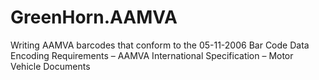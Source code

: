 # GreenHorn.AAMVA
Writing AAMVA barcodes that conform to the 05-11-2006 Bar Code Data Encoding Requirements – AAMVA International Specification – Motor Vehicle Documents

